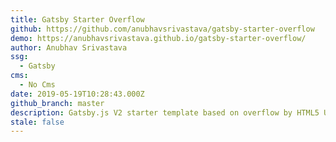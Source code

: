 ```yaml
---
title: Gatsby Starter Overflow
github: https://github.com/anubhavsrivastava/gatsby-starter-overflow
demo: https://anubhavsrivastava.github.io/gatsby-starter-overflow/
author: Anubhav Srivastava
ssg:
  - Gatsby
cms:
  - No Cms
date: 2019-05-19T10:28:43.000Z
github_branch: master
description: Gatsby.js V2 starter template based on overflow by HTML5 UP
stale: false
---
```

